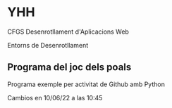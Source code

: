 # YHH

CFGS Desenrotllament d'Aplicacions Web

Entorns de Desenrotllament

## Programa del joc dels poals

Programa exemple per activitat de Github amb Python

Cambios en 10/06/22 a las 10:45
